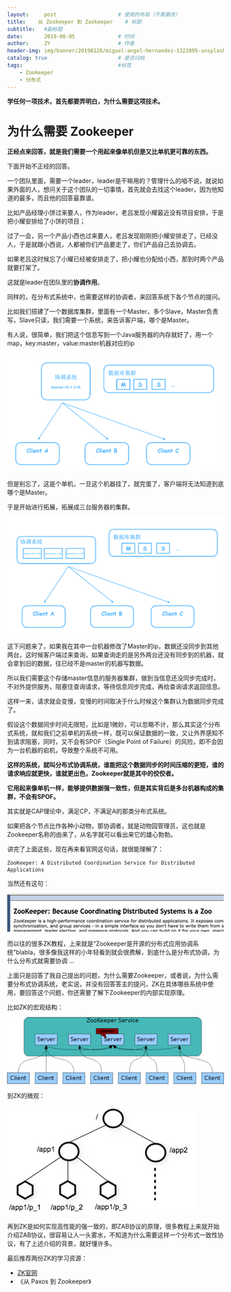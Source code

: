 ```yaml
---
layout:     post                    # 使用的布局（不需要改）
title:    从 Zookeeper 到 Zookeeper    # 标题 
subtitle:   #副标题
date:       2019-06-05              # 时间
author:     ZY                      # 作者
header-img: img/banner/20190128/miguel-angel-hernandez-1322895-unsplash.jpg    #这篇文章标题背景图片
catalog: true                       # 是否归档
tags:                               #标签
    - Zookeeper
    - 分布式
---
```


**学任何一项技术，首先都要弄明白，为什么需要这项技术。**  

# 为什么需要 Zookeeper

**正经点来回答，就是我们需要一个用起来像单机但是又比单机更可靠的东西。**

下面开始不正经的回答。  

一个团队里面，需要一个leader，leader是干嘛用的？管理什么的咱不说，就说如果外面的人，想问关于这个团队的一切事情，首先就会去找这个leader，因为他知道的最多，而且他的回答最靠谱。  

比如产品经理小饼过来要人，作为leader，老吕发现小耀最近没有项目安排，于是把小耀安排给了小饼的项目；  

过了一会，另一个产品小西也过来要人，老吕发现刚刚把小耀安排走了，已经没人，于是就跟小西说，人都被你们产品要走了，你们产品自己去协调去。  

如果老吕这时候忘了小耀已经被安排走了，把小耀也分配给小西，那到时两个产品就要打架了。  

这就是leader在团队里的**协调作用**。  

同样的，在分布式系统中，也需要这样的协调者，来回答系统下各个节点的提问。  

比如我们搭建了一个数据库集群，里面有一个Master，多个Slave，Master负责写，Slave只读，我们需要一个系统，来告诉客户端，哪个是Master。  

有人说，很简单，我们把这个信息写到一个Java服务器的内存就好了，用一个map，key:master，value:master机器对应的ip  

![](/img/post/2019-06-05-Zookeeper-1/s1.png)

但是别忘了，这是个单机，一旦这个机器挂了，就完蛋了，客户端将无法知道到底哪个是Master。  

于是开始进行拓展，拓展成三台服务器的集群。  

![](/img/post/2019-06-05-Zookeeper-1/s2.png)

这下问题来了，如果我在其中一台机器修改了Master的ip，数据还没同步到其他两台，这时候客户端过来查询，如果查询走的是另外两台还没有同步到的机器，就会拿到旧的数据，往已经不是master的机器写数据。  

所以我们需要这个存储master信息的服务器集群，做到当信息还没同步完成时，不对外提供服务，阻塞住查询请求，等待信息同步完成，再给查询请求返回信息。  

这样一来，请求就会变慢，变慢的时间取决于什么时候这个集群认为数据同步完成了。  

假设这个数据同步时间无限短，比如是1微妙，可以忽略不计，那么其实这个分布式系统，就和我们之前单机的系统一样，既可以保证数据的一致，又让外界感知不到请求阻塞，同时，又不会有SPOF（Single Point of Failure）的风险，即不会因为一台机器的宕机，导致整个系统不可用。  

**这样的系统，就叫分布式协调系统，谁能把这个数据同步的时间压缩的更短，谁的请求响应就更快，谁就更出色，Zookeeper就是其中的佼佼者。**  

**它用起来像单机一样，能够提供数据强一致性，但是其实背后是多台机器构成的集群，不会有SPOF。**  

其实就是CAP理论中，满足CP，不满足A的那类分布式系统。  

如果把各个节点比作各种小动物，那协调者，就是动物园管理员，这也就是Zookeeper名称的由来了，从名字就可以看出来它的雄心勃勃。  

讲完了上面这些，现在再来看官网这句话，就很能理解了：  

```
ZooKeeper: A Distributed Coordination Service for Distributed Applications
```

当然还有这句：  

![](/img/post/2019-06-05-Zookeeper-1/s3.png)

而以往的很多ZK教程，上来就是“Zookeeper是开源的分布式应用协调系统”blabla，很多像我这样的小年轻看到就会很费解，到底什么是分布式协调，为什么分布式就需要协调 ...  

上面只是回答了我自己提出的问题，为什么需要Zookeeper，或者说，为什么需要分布式协调系统，老实说，并没有回答答主的提问，ZK在具体哪些系统中使用，要回答这个问题，你还需要了解下Zookeeper的内部实现原理。  

比如ZK的宏观结构：  

![](/img/post/2019-06-05-Zookeeper-1/s4.jpg)

到ZK的微观：  

![](/img/post/2019-06-05-Zookeeper-1/s5.jpg)

再到ZK是如何实现高性能的强一致的，即ZAB协议的原理，很多教程上来就开始介绍ZAB协议，很容易让人一头雾水，不知道为什么需要这样一个分布式一致性协议，有了上述介绍的背景，就好懂许多。  

最后推荐两份ZK的学习资源：  

- [ZK官网](https://zookeeper.apache.org/doc/r3.5.5/zookeeperOver.html)
- 《从 Paxos 到 Zookeeper》














